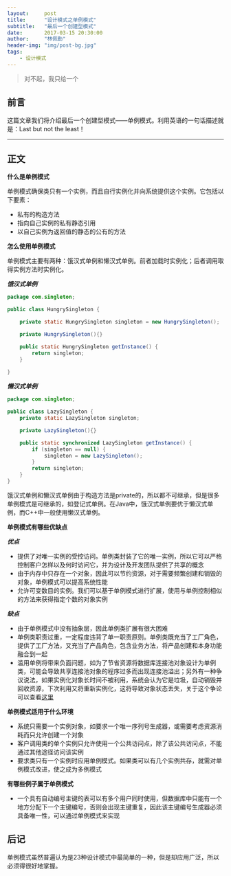 ```yaml
---
layout:     post
title:      "设计模式之单例模式"
subtitle:   "最后一个创建型模式"
date:       2017-03-15 20:30:00
author:     "林佩勤"
header-img: "img/post-bg.jpg"
tags:
    - 设计模式
---
```


> 对不起，我只给一个


## 前言

这篇文章我们将介绍最后一个创建型模式——单例模式。利用英语的一句话描述就是：Last but not the least！

---

## 正文

**什么是单例模式**

单例模式确保类只有一个实例，而且自行实例化并向系统提供这个实例。它包括以下要素：

- 私有的构造方法
- 指向自己实例的私有静态引用
- 以自己实例为返回值的静态的公有的方法

**怎么使用单例模式**

单例模式主要有两种：饿汉式单例和懒汉式单例。前者加载时实例化；后者调用取得实例方法时实例化。

***饿汉式单例***

```java
package com.singleton;

public class HungrySingleton {

	private static HungrySingleton singleton = new HungrySingleton();

	private HungrySingleton(){}

	public static HungrySingleton getInstance() {
		return singleton;
	}
	
}
```

***懒汉式单例***

```java
package com.singleton;

public class LazySingleton {
	private static LazySingleton singleton;

	private LazySingleton(){}

	public static synchronized LazySingleton getInstance() {
		if (singleton == null) {
			singleton = new LazySingleton();
		}
		return singleton;
	}
}
```

饿汉式单例和懒汉式单例由于构造方法是private的，所以都不可继承，但是很多单例模式是可继承的，如登记式单例。在Java中，饿汉式单例要优于懒汉式单例，而C++中一般使用懒汉式单例。

**单例模式有哪些优缺点**

***优点***

- 提供了对唯一实例的受控访问。单例类封装了它的唯一实例，所以它可以严格控制客户怎样以及何时访问它，并为设计及开发团队提供了共享的概念
- 由于内存中只存在一个对象，因此可以节约资源，对于需要频繁创建和销毁的对象，单例模式可以提高系统性能
- 允许可变数目的实例。我们可以基于单例模式进行扩展，使用与单例控制相似的方法来获得指定个数的对象实例

***缺点***

- 由于单例模式中没有抽象层，因此单例类扩展有很大困难
- 单例类职责过重，一定程度违背了单一职责原则。单例类既充当了工厂角色，提供了工厂方法，又充当了产品角色，包含业务方法，将产品创建和本身功能融合到一起
- 滥用单例将带来负面问题，如为了节省资源将数据库连接池对象设计为单例类，可能会导致共享连接池对象的程序过多而出现连接池溢出；另外有一种争议说法，如果实例化对象长时间不被利用，系统会认为它是垃圾，自动销毁并回收资源，下次利用又将重新实例化，这将导致对象状态丢失，关于这个争论可以查看[这里](http://wiki.jikexueyuan.com/project/java-design-pattern/singleton-discuss.html)

**单例模式适用于什么环境**

- 系统只需要一个实例对象，如要求一个唯一序列号生成器，或需要考虑资源消耗而只允许创建一个对象
- 客户调用类的单个实例只允许使用一个公共访问点，除了该公共访问点，不能通过其他途径访问该实例
- 要求类只有一个实例时应用单例模式。如果类可以有几个实例共存，就需对单例模式改进，使之成为多例模式

**有哪些例子属于单例模式**

- 一个具有自动编号主键的表可以有多个用户同时使用，但数据库中只能有一个地方分配下一个主键编号，否则会出现主键重复，因此该主键编号生成器必须具备唯一性，可以通过单例模式来实现


## 后记

单例模式虽然普遍认为是23种设计模式中最简单的一种，但是却应用广泛，所以必须得很好地掌握。
